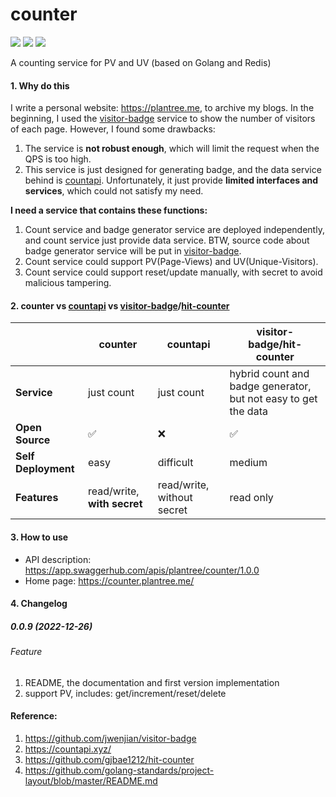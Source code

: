 # counter

<p align="left">
<a href="https://opensource.org/licenses/MIT"><img src="https://img.shields.io/badge/License-MIT-green.svg"></a>
<a href="https://goreportcard.com/report/github.com/plantree/counter"><img src="https://goreportcard.com/badge/github.com/plantree/counter"></a>
<a href="https://github.com/plantree/counter/actions/workflows/ci.yml"><img src="https://github.com/plantree/counter/actions/workflows/ci.yml/badge.svg"></a>
</p>
A counting service for PV and UV (based on Golang and Redis)

#### 1. Why do this

I write a personal website: https://plantree.me, to archive my blogs. In the beginning, I used the [visitor-badge](https://github.com/jwenjian/visitor-badge) service to show the number of visitors of each page. However, I found some drawbacks:

1. The service is **not robust enough**, which will limit the request when the QPS is too high.
2. This service is just designed for generating badge, and the data service behind is [countapi](https://countapi.xyz/). Unfortunately, it just provide **limited interfaces and services**, which could not satisfy my need.

**I need a service that contains these functions:**

1. Count service and badge generator service are deployed independently, and count service just provide data service. BTW, source code about badge generator service will be put in [visitor-badge](https://github.com/plantree/visitor-badge).
2. Count service could support PV(Page-Views) and UV(Unique-Visitors).
3. Count service could support reset/update manually, with secret to avoid malicious tampering.

#### 2. counter vs [countapi](https://countapi.xyz/) vs [visitor-badge](visitor-badge)/[hit-counter](https://github.com/gjbae1212/hit-counter)

|                     | counter                     | countapi                   | visitor-badge/hit-counter                                    |
| ------------------- | --------------------------- | -------------------------- | ------------------------------------------------------------ |
| **Service**         | just count                  | just count                 | hybrid count and badge generator, but not easy to get the data |
| **Open Source**     | ✅                           | ❌                          | ✅                                                            |
| **Self Deployment** | easy                        | difficult                  | medium                                                       |
| **Features**        | read/write, **with secret** | read/write, without secret | read only                                                    |

#### 3. How to use

- API description: https://app.swaggerhub.com/apis/plantree/counter/1.0.0
- Home page: https://counter.plantree.me/

#### 4. Changelog

##### 0.0.9 (2022-12-26)

###### Feature

1. README, the documentation and first version implementation
2. support PV, includes: get/increment/reset/delete

#### Reference:

1. https://github.com/jwenjian/visitor-badge
2. https://countapi.xyz/
3. https://github.com/gjbae1212/hit-counter
4. https://github.com/golang-standards/project-layout/blob/master/README.md
